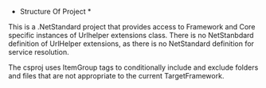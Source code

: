 
* Structure Of Project *

This is a .NetStandard project that provides access to Framework and Core specific instances of Urlhelper extensions class. There is no NetStanbdard definition of UrlHelper extensions, as there is no NetStandard definition for service resolution.

The csproj uses ItemGroup tags to conditionally include and exclude folders and files that are not appropriate to the current TargetFramework. 
  